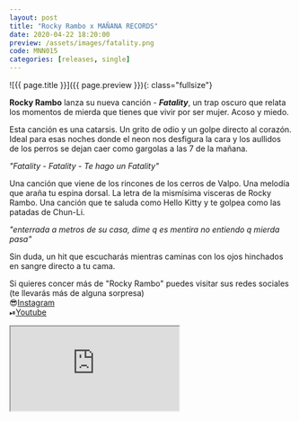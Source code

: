 ```yaml
---
layout: post
title: "Rocky Rambo x MAÑANA RECORDS"
date: 2020-04-22 18:20:00
preview: /assets/images/fatality.png
code: MNN015
categories: [releases, single]
---
```


![{{ page.title }}]({{ page.preview }}){: class="fullsize"}

**Rocky Rambo** lanza su nueva canción - ***Fatality***, un trap oscuro que relata los momentos de mierda que tienes que vivir por ser mujer. Acoso y miedo.

Esta canción es una catarsis. Un grito de odio y un golpe directo al corazón. Ideal para esas noches donde el neon nos desfigura la cara y los aullidos de los perros se dejan caer como gargolas a las 7 de la mañana.

*"Fatality - Fatality - Te hago un Fatality"*

Una canción que viene de los rincones de los cerros de Valpo.
Una melodía que araña tu espina dorsal.
La letra de la mismísima visceras de Rocky Rambo.
Una canción que te saluda como Hello Kitty y te golpea como las patadas de Chun-Li.

*"enterrada a metros de su casa, dime q es mentira no entiendo q mierda pasa"*

Sin duda, un hit que escucharás mientras caminas con los ojos hinchados en sangre directo a tu cama.

Si quieres concer más de "Rocky Rambo" puedes visitar sus redes sociales (te llevarás más de alguna sorpresa)
<br>😎[Instagram](https://www.instagram.com/rockyramb0/)
<br>⏯[Youtube](https://www.youtube.com/channel/UCAy9f7nwRSGbGAr3g8RKNXA)

<div class="youtube-wrapper">
  <iframe src="https://www.youtube.com/embed/166LutTk1Mo" allowfullscreen></iframe>
</div>
